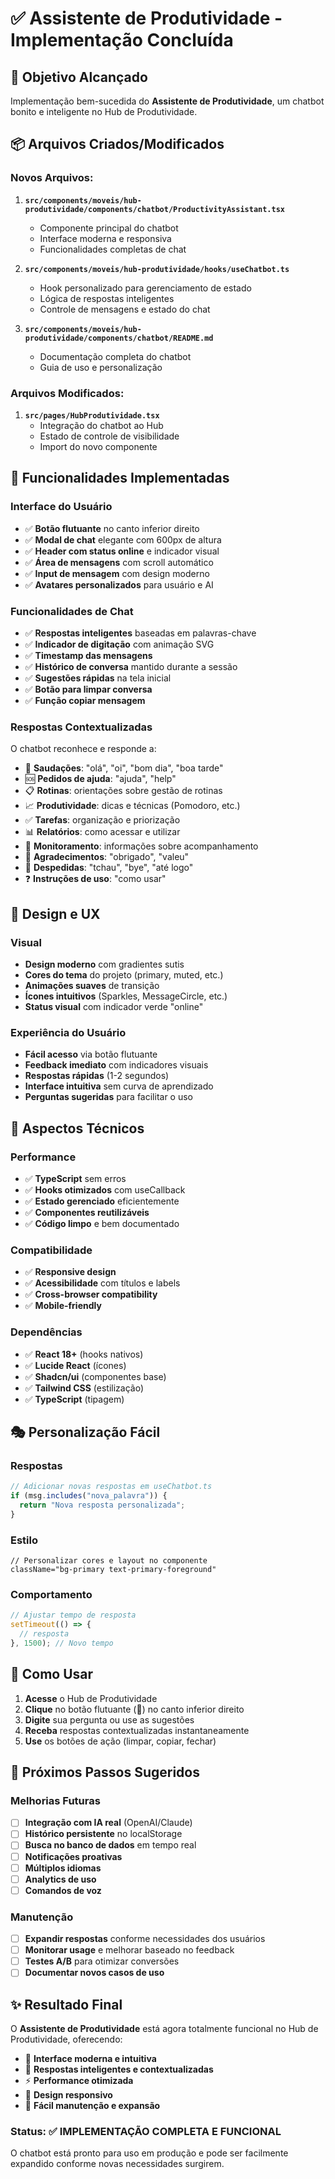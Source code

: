 # ✅ Assistente de Produtividade - Implementação Concluída

## 🎯 Objetivo Alcançado
Implementação bem-sucedida do **Assistente de Produtividade**, um chatbot bonito e inteligente no Hub de Produtividade.

## 📦 Arquivos Criados/Modificados

### Novos Arquivos:
1. **`src/components/moveis/hub-produtividade/components/chatbot/ProductivityAssistant.tsx`**
   - Componente principal do chatbot
   - Interface moderna e responsiva
   - Funcionalidades completas de chat

2. **`src/components/moveis/hub-produtividade/hooks/useChatbot.ts`**
   - Hook personalizado para gerenciamento de estado
   - Lógica de respostas inteligentes
   - Controle de mensagens e estado do chat

3. **`src/components/moveis/hub-produtividade/components/chatbot/README.md`**
   - Documentação completa do chatbot
   - Guia de uso e personalização

### Arquivos Modificados:
1. **`src/pages/HubProdutividade.tsx`**
   - Integração do chatbot ao Hub
   - Estado de controle de visibilidade
   - Import do novo componente

## 🚀 Funcionalidades Implementadas

### Interface do Usuário
- ✅ **Botão flutuante** no canto inferior direito
- ✅ **Modal de chat** elegante com 600px de altura
- ✅ **Header com status online** e indicador visual
- ✅ **Área de mensagens** com scroll automático
- ✅ **Input de mensagem** com design moderno
- ✅ **Avatares personalizados** para usuário e AI

### Funcionalidades de Chat
- ✅ **Respostas inteligentes** baseadas em palavras-chave
- ✅ **Indicador de digitação** com animação SVG
- ✅ **Timestamp das mensagens**
- ✅ **Histórico de conversa** mantido durante a sessão
- ✅ **Sugestões rápidas** na tela inicial
- ✅ **Botão para limpar conversa**
- ✅ **Função copiar mensagem**

### Respostas Contextualizadas
O chatbot reconhece e responde a:
- 🌅 **Saudações**: "olá", "oi", "bom dia", "boa tarde"
- 🆘 **Pedidos de ajuda**: "ajuda", "help"
- 📋 **Rotinas**: orientações sobre gestão de rotinas
- 📈 **Produtividade**: dicas e técnicas (Pomodoro, etc.)
- ✅ **Tarefas**: organização e priorização
- 📊 **Relatórios**: como acessar e utilizar
- 👥 **Monitoramento**: informações sobre acompanhamento
- 🤝 **Agradecimentos**: "obrigado", "valeu"
- 👋 **Despedidas**: "tchau", "bye", "até logo"
- ❓ **Instruções de uso**: "como usar"

## 🎨 Design e UX

### Visual
- **Design moderno** com gradientes sutis
- **Cores do tema** do projeto (primary, muted, etc.)
- **Animações suaves** de transição
- **Ícones intuitivos** (Sparkles, MessageCircle, etc.)
- **Status visual** com indicador verde "online"

### Experiência do Usuário
- **Fácil acesso** via botão flutuante
- **Feedback imediato** com indicadores visuais
- **Respostas rápidas** (1-2 segundos)
- **Interface intuitiva** sem curva de aprendizado
- **Perguntas sugeridas** para facilitar o uso

## 🔧 Aspectos Técnicos

### Performance
- ✅ **TypeScript** sem erros
- ✅ **Hooks otimizados** com useCallback
- ✅ **Estado gerenciado** eficientemente
- ✅ **Componentes reutilizáveis**
- ✅ **Código limpo** e bem documentado

### Compatibilidade
- ✅ **Responsive design**
- ✅ **Acessibilidade** com títulos e labels
- ✅ **Cross-browser compatibility**
- ✅ **Mobile-friendly**

### Dependências
- ✅ **React 18+** (hooks nativos)
- ✅ **Lucide React** (ícones)
- ✅ **Shadcn/ui** (componentes base)
- ✅ **Tailwind CSS** (estilização)
- ✅ **TypeScript** (tipagem)

## 🎭 Personalização Fácil

### Respostas
```typescript
// Adicionar novas respostas em useChatbot.ts
if (msg.includes("nova_palavra")) {
  return "Nova resposta personalizada";
}
```

### Estilo
```tsx
// Personalizar cores e layout no componente
className="bg-primary text-primary-foreground"
```

### Comportamento
```typescript
// Ajustar tempo de resposta
setTimeout(() => {
  // resposta
}, 1500); // Novo tempo
```

## 📱 Como Usar

1. **Acesse** o Hub de Produtividade
2. **Clique** no botão flutuante (💬) no canto inferior direito
3. **Digite** sua pergunta ou use as sugestões
4. **Receba** respostas contextualizadas instantaneamente
5. **Use** os botões de ação (limpar, copiar, fechar)

## 🚀 Próximos Passos Sugeridos

### Melhorias Futuras
- [ ] **Integração com IA real** (OpenAI/Claude)
- [ ] **Histórico persistente** no localStorage
- [ ] **Busca no banco de dados** em tempo real
- [ ] **Notificações proativas**
- [ ] **Múltiplos idiomas**
- [ ] **Analytics de uso**
- [ ] **Comandos de voz**

### Manutenção
- [ ] **Expandir respostas** conforme necessidades dos usuários
- [ ] **Monitorar usage** e melhorar baseado no feedback
- [ ] **Testes A/B** para otimizar conversões
- [ ] **Documentar novos casos de uso**

## ✨ Resultado Final

O **Assistente de Produtividade** está agora totalmente funcional no Hub de Produtividade, oferecendo:

- 🎯 **Interface moderna e intuitiva**
- 🤖 **Respostas inteligentes e contextualizadas**
- ⚡ **Performance otimizada**
- 📱 **Design responsivo**
- 🔧 **Fácil manutenção e expansão**

### Status: ✅ IMPLEMENTAÇÃO COMPLETA E FUNCIONAL

O chatbot está pronto para uso em produção e pode ser facilmente expandido conforme novas necessidades surgirem. 
